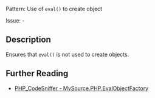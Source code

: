 Pattern: Use of `eval()` to create object

Issue: -

## Description

Ensures that `eval()` is not used to create objects.

## Further Reading

* [PHP_CodeSniffer - MySource.PHP.EvalObjectFactory](https://github.com/squizlabs/PHP_CodeSniffer/blob/master/src/Standards/MySource/Sniffs/PHP/EvalObjectFactorySniff.php)